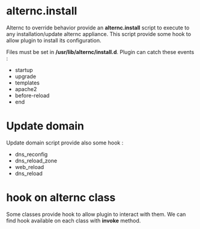 # alternc.install

Alternc to override behavior provide an **alternc.install** script to execute to any installation/update alternc appliance.
This script provide some hook to allow plugin to install its configuration.

Files must be set in **/usr/lib/alternc/install.d**. Plugin can catch these events : 
* startup
* upgrade
* templates
* apache2
* before-reload
* end

# Update domain

Update domain script provide also some hook  : 
* dns_reconfig
* dns_reload_zone
* web_reload
* dns_reload

# hook on alternc class

Some classes provide hook to allow plugin to interact with them.
We can find hook available on each class with **invoke** method.
